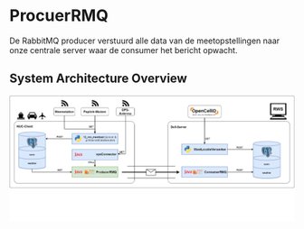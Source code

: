 # ProcuerRMQ
De RabbitMQ producer verstuurd alle data van de meetopstellingen naar onze centrale server waar de consumer het bericht opwacht.

## System Architecture Overview
![Integration with other CFNS systems](integrationProducerRMQ.png)
